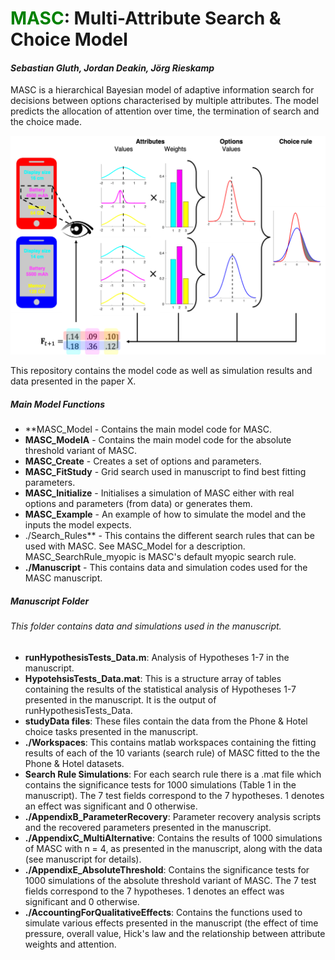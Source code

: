 
# <span style="color:green">MASC</span>: Multi-Attribute Search & Choice Model
#### *Sebastian Gluth, Jordan Deakin, Jörg Rieskamp*

MASC is a hierarchical Bayesian model of adaptive information search for decisions between options characterised by multiple attributes. The model predicts the allocation of attention over time, the termination of search and the choice made. 

![ds](MASC_Diagram.png)

This repository contains the model code as well as simulation results and data presented in the paper X. 


##### Main Model Functions
- **MASC_Model - Contains the main model code for MASC.
- **MASC_ModelA** - Contains the main model code for the absolute threshold variant of MASC.
- **MASC_Create** - Creates a set of options and parameters.
- **MASC_FitStudy** - Grid search used in manuscript to find best fitting parameters. 
- **MASC_Initialize** - Initialises a simulation of MASC either with real options and parameters (from data) or generates them. 
- **MASC_Example** - An example of how to simulate the model and the inputs the model expects. 
- ./Search_Rules** - This contains the different search rules that can be used with MASC. See MASC_Model for a description. 	MASC_SearchRule_myopic is MASC's default myopic search rule. 
- **./Manuscript** - This contains data and simulation codes used for the MASC manuscript. 



##### Manuscript Folder
###### This folder contains data and simulations used in the manuscript. 
- **runHypothesisTests_Data.m**: Analysis of Hypotheses 1-7 in the manuscript. 
- **HypotehsisTests_Data.mat**: This is a structure array of tables containing the results of the statistical analysis of Hypotheses 1-7 presented in the manuscript. It is the output of runHypothesisTests_Data.
- **studyData files**: These files contain the data from the Phone & Hotel choice tasks presented in the manuscript.
- **./Workspaces**: This contains matlab workspaces containing the fitting results of each of the 10 variants (search rule) of MASC fitted to the the Phone & Hotel datasets.
- **Search Rule Simulations**: For each search rule there is a .mat file which contains the significance tests for 1000 simulations (Table 1 in the manuscript). The 7 test fields correspond to the 7 hypotheses. 1 denotes an effect was significant and 0 otherwise. 
- **./AppendixB_ParameterRecovery**: Parameter recovery analysis scripts and the recovered parameters presented in the manuscript. 
- **./AppendixC_MultiAlternative**: Contains the results of 1000 simulations of MASC with n = 4, as presented in the manuscript, along with the data (see manuscript for details). 
- **./AppendixE_AbsoluteThreshold**: Contains the significance tests for 1000 simulations of the absolute threshold variant of MASC. The 7 test fields correspond to the 7 hypotheses. 1 denotes an effect was significant and 0 otherwise. 
- **./AccountingForQualitativeEffects**: Contains the functions used to simulate various effects presented in the manuscript (the effect of time pressure, overall value, Hick's law and the relationship between attribute weights and attention. 
